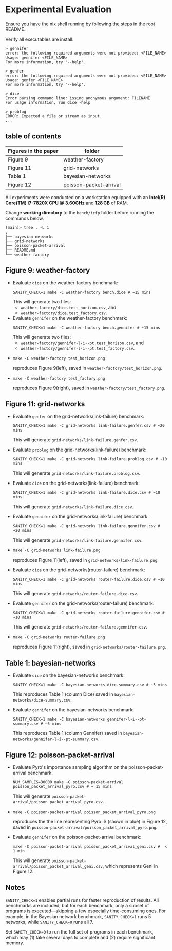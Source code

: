 # Experimental Evaluation

Ensure you have the nix shell running by following the steps in the root README.

Verify all executables are install:
```console
> gennifer
error: the following required arguments were not provided: <FILE_NAME>
Usage: gennifer <FILE_NAME>
For more information, try '--help'.

> genfer
error: the following required arguments were not provided: <FILE_NAME>
Usage: genfer <FILE_NAME>
For more information, try '--help'.

> dice
Error parsing command line: issing anonymous argument: FILENAME
For usage information, run dice -help

> problog
ERROR: Expected a file or stream as input.
...
```

## table of contents
| Figures in the paper | folder                   | 
| -------------------- | ------------------------ | 
| Figure 9             | weather-factory          | 
| Figure 11            | grid-networks            |
| Table  1             | bayesian-networks        |
| Figure 12            | poisson-packet-arrival   |


All experiments were conducted on a workstation equipped with an **Intel(R) Core(TM) i7-7820X CPU @ 3.60GHz** and **128 GB** of RAM.

Change **working directory** to the `bench/icfp` folder before running the commands below.
```
(main)> tree . -L 1
.
├── bayesian-networks
├── grid-networks
├── poisson-packet-arrival
├── README.md
└── weather-factory
```

## Figure 9: weather-factory

-   Evaluate `dice` on the weather-factory benchmark:
    ```shell
    SANITY_CHECK=1 make -C weather-factory bench.dice # ~15 mins
    ```
    This will generate two files:
    - `weather-factory/dice.test_horizon.csv`, and
    - `weather-factory/dice.test_factory.csv`.
-   Evaluate `gennifer` on the weather-factory benchmark:
    ```shell
    SANITY_CHECK=1 make -C weather-factory bench.gennifer # ~15 mins
    ```
    This will generate two files:
    - `weather-factory/gennifer-l-i--pt.test_horizon.csv`, and
    - `weather-factory/gennifer-l-i--pt.test_factory.csv`.
-   ```shell
    make -C weather-factory test_horizon.png
    ```
    reproduces Figure 9(left), saved in `weather-factory/test_horizon.png`. 
-   ```shell
    make -C weather-factory test_factory.png
    ```
    reproduces Figure 9(right), saved in `weather-factory/test_factory.png`. 

## Figure 11: grid-networks

-   Evaluate `genfer` on the grid-networks(link-failure) benchmark:
    ```shell
    SANITY_CHECK=1 make -C grid-networks link-failure.genfer.csv # ~20 mins
    ```
    This will generate `grid-networks/link-failure.genfer.csv`.

-   Evaluate `problog` on the grid-networks(link-failure) benchmark:
    ```shell
    SANITY_CHECK=1 make -C grid-networks link-failure.problog.csv # ~10 mins
    ```
    This will generate `grid-networks/link-failure.problog.csv`.

-   Evaluate `dice` on the grid-networks(link-failure) benchmark:
    ```shell
    SANITY_CHECK=1 make -C grid-networks link-failure.dice.csv # ~10 mins
    ```
    This will generate `grid-networks/link-failure.dice.csv`.

-   Evaluate `gennifer` on the grid-networks(link-failure) benchmark:
    ```shell
    SANITY_CHECK=1 make -C grid-networks link-failure.gennifer.csv # ~20 mins
    ```
    This will generate `grid-networks/link-failure.gennifer.csv`.
-   ```shell
    make -C grid-networks link-failure.png
    ```
    reproduces Figure 11(left), saved in `grid-networks/link-failure.png`.

-   Evaluate `dice` on the grid-networks(router-failure) benchmark:
    ```shell
    SANITY_CHECK=1 make -C grid-networks router-failure.dice.csv # ~10 mins
    ```
    This will generate `grid-networks/router-failure.dice.csv`.

-   Evaluate `gennifer` on the grid-networks(router-failure) benchmark:
    ```shell
    SANITY_CHECK=1 make -C grid-networks router-failure.gennifer.csv # ~10 mins
    ```
    This will generate `grid-networks/router-failure.gennifer.csv`.
    
-   ```shell
    make -C grid-networks router-failure.png
    ```
    reproduces Figure 11(right), saved in `grid-networks/router-failure.png`.

## Table 1: bayesian-networks

-   Evaluate `dice` on the bayesian-networks benchmark:
    ```shell
    SANITY_CHECK=1 make -C bayesian-networks dice-summary.csv # ~5 mins
    ```
    This reproduces Table 1 (column Dice) saved in `bayesian-networks/dice-summary.csv`.

-   Evaluate `gennifer` on the bayesian-networks benchmark:
    ```shell
    SANITY_CHECK=1 make -C bayesian-networks gennifer-l-i--pt-summary.csv # ~5 mins
    ```
    This reproduces Table 1 (column Gennifer) saved in `bayesian-networks/gennifer-l-i--pt-summary.csv`.

## Figure 12: poisson-packet-arrival

-   Evaluate Pyro's importance sampling algorithm on the poisson-packet-arrival benchmark:
    ```shell
    NUM_SAMPLES=30000 make -C poisson-packet-arrival poisson_packet_arrival_pyro.csv # ~ 15 mins
    ```
    This will generate `poisson-packet-arrival/poisson_packet_arrival_pyro.csv`.

-   ```shell
    make -C poisson-packet-arrival poisson_packet_arrival_pyro.png
    ```
    reproduces the the line representing Pyro IS (shown in blue) in Figure 12, saved in `poisson-packet-arrival/poisson_packet_arrival_pyro.png`.

-   Evaluate `gennifer` on the poisson-packet-arrival benchmark:
    ```shell
    make -C poisson-packet-arrival poisson_packet_arrival_geni.csv #  < 1 min
    ```
    This will generate `poisson-packet-arrival/poisson_packet_arrival_geni.csv`, which represents Geni in Figure 12.

## Notes

`SANITY_CHECK=1` enables partial runs for faster reproduction of results. All benchmarks are included, but for each benchmark, only a subset of programs is executed—skipping a few especially time-consuming ones. For example, in the Bayesian network benchmark, `SANITY_CHECK=1` runs 5 networks, while `SANITY_CHECK=0` runs all 7. 

Set `SANITY_CHECK=0` to run the full set of programs in each benchmark, which may (1) take several days to complete and (2) require significant memory.










